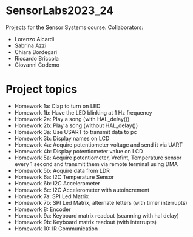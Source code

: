 # SensorLabs2023_24

Projects for the Sensor Systems course. 
Collaborators:
- Lorenzo Aicardi
- Sabrina Azzi
- Chiara Bordegari
- Riccardo Briccola
- Giovanni Codemo

# Project topics

- Homework 1a: Clap to turn on LED
- Homework 1b: Have the LED blinking at 1 Hz frequency
- Homework 2a: Play a song (with HAL_delay())
- Homework 2b: Play a song (without HAL_delay())
- Homework 3a: Use USART to transmit data to pc
- Homework 3b: Display names on LCD
- Homework 4a: Acquire potentiometer voltage and send it via UART
- Homework 4b: Display potentiometer value on LCD
- Homework 5a: Acquire potentiometer, Vrefint, Temperature sensor every 1 second and transmit them via remote terminal using DMA
- Homework 5b: Acquire data from LDR
- Homework 6a: I2C Temperature Sensor
- Homework 6b: I2C Accelerometer
- Homework 6c: I2C Accelerometer with autoincrement
- Homework 7a: SPI Led Matrix
- Homework 7b: SPI Led Matrix, alternate letters (with timer interrupts)
- Homework 8: Encoder
- Homework 9a: Keyboard matrix readout (scanning with hal delay)
- Homework 9b: Keyboard matrix readout (with interrupts)
- Homework 10: IR Communication
